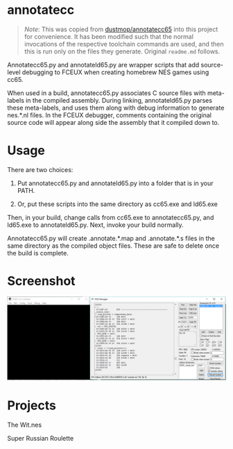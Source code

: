 # annotatecc

> *Note*: This was copied from [dustmop/annotatecc65](https://github.com/dustmop/annotatecc65) into this project for convenience. It has been modified such that the normal invocations of the respective toolchain commands are used, and then this is run only on the files they generate.  Original `readme.md` follows.

Annotatecc65.py and annotateld65.py are wrapper scripts that add source-level debugging to FCEUX when creating homebrew NES games using cc65.

When used in a build, annotatecc65.py associates C source files with meta-labels in the compiled assembly. During linking, annotateld65.py parses these meta-labels, and uses them along with debug information to generate nes.*.nl files. In the FCEUX debugger, comments containing the original source code will appear along side the assembly that it compiled down to.

# Usage

There are two choices:

1) Put annotatecc65.py and annotateld65.py into a folder that is in your PATH.

2) Or, put these scripts into the same directory as cc65.exe and ld65.exe

Then, in your build, change calls from cc65.exe to annotatecc65.py, and ld65.exe to annotateld65.py. Next, invoke your build normally.

Annotatecc65.py will create .annotate.\*.map and .annotate.\*.s files in the same directory as the compiled object files. These are safe to delete once the build is complete.

# Screenshot

![Source-level debugging in FCEUX](https://raw.githubusercontent.com/dustmop/annotatecc65/master/screenshot/annotatecc.png)

# Projects

The Wit.nes

Super Russian Roulette
